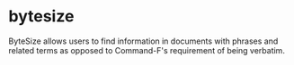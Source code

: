 # bytesize
ByteSize allows users to find information in documents with phrases and related terms as opposed to Command-F's requirement of being verbatim. 
